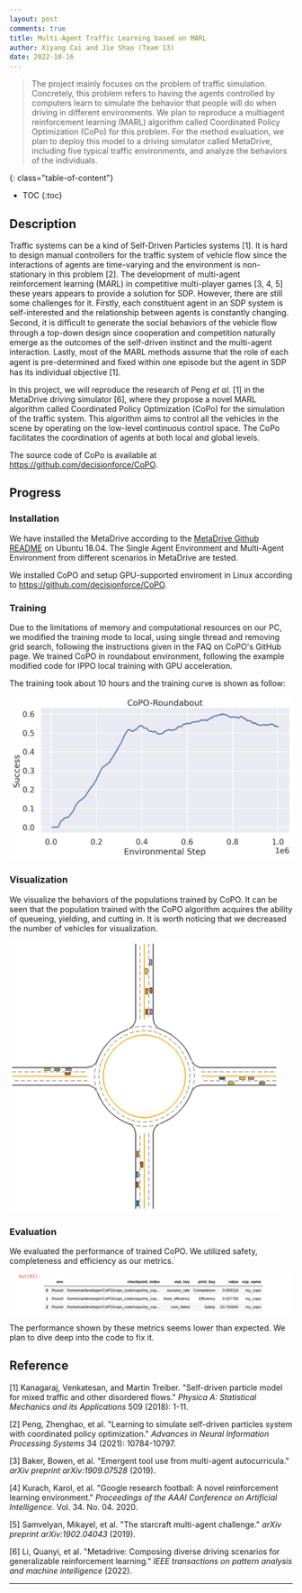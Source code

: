 ```yaml
---
layout: post
comments: true
title: Multi-Agent Traffic Learning based on MARL
author: Xiyang Cai and Jie Shao (Team 13)
date: 2022-10-16
---
```



> The project mainly focuses on the problem of traffic simulation. Concretely, this problem refers to having the agents controlled by computers learn to simulate the behavior that people will do when driving in different environments. We plan to reproduce a multiagent reinforcement learning (MARL) algorithm called Coordinated Policy Optimization (CoPo) for this problem. For the method evaluation, we plan to deploy this model to a driving simulator called MetaDrive, including five typical traffic environments, and analyze the behaviors of the individuals.


<!--more-->
{: class="table-of-content"}
* TOC
{:toc}


## Description

Traffic systems can be a kind of Self-Driven Particles systems [1]. It is hard to design manual controllers for the traffic system of vehicle flow since the interactions of agents are time-varying and the environment is non-stationary in this problem [2]. The development of multi-agent reinforcement learning (MARL) in competitive multi-player games [3, 4, 5] these years appears to provide a solution for SDP. However, there are still some challenges for it. Firstly, each constituent agent in an SDP system is self-interested and the relationship between agents is constantly changing. Second, it is difﬁcult to generate the social behaviors of the vehicle flow through a top-down design since cooperation and competition naturally emerge as the outcomes of the self-driven instinct and the multi-agent interaction. Lastly, most of the MARL methods assume that the role of each agent is pre-determined and ﬁxed within one episode but the agent in SDP has its individual objective [1].

In this project, we will reproduce the research of Peng *et al.* [1] in the MetaDrive driving simulator [6], where they propose a novel MARL algorithm called Coordinated Policy Optimization (CoPo) for the simulation of the traffic system. This algorithm aims to control all the vehicles in the scene by operating on the low-level continuous control space. The CoPo facilitates the coordination of agents at both local and global levels.

The source code of CoPo is available at https://github.com/decisionforce/CoPO.

## Progress

### Installation

We have installed the MetaDrive according to the [MetaDrive Github README](https://github.com/metadriverse/metadrive) on Ubuntu 18.04. The Single Agent Environment and Multi-Agent Environment from different scenarios in MetaDrive are tested.



We installed CoPO and setup GPU-supported enviroment in Linux according to https://github.com/decisionforce/CoPO.



### Training

Due to the limitations of memory and computational resources on our PC, we modified the training mode to local, using single thread and removing grid search, following the instructions given in the FAQ on CoPO's GitHub page. We trained CoPO in  roundabout environment, following the example modified code for IPPO local training with GPU acceleration.

The training took about 10 hours and the training curve is shown as follow:

![CoPO_learning_curve](../assets/images/team13/CoPO_learning_curve.png)

### Visualization

We visualize the behaviors of the populations trained by CoPO. It can be seen that the population trained with the CoPO algorithm acquires the ability of queueing, yielding, and cutting in. It is worth noticing that we decreased the number of vehicles for visualization.

![copo_round_demo](../assets/images/team13/copo_round_demo.gif)



### Evaluation

We evaluated the performance of trained CoPO. We utilized safety, completeness and efficiency as our metrics.

![metrics](../assets/images/team13/metrics.png)

The performance shown by these metrics seems lower than expected. We plan to dive deep into the code to fix it.

## Reference

[1] Kanagaraj, Venkatesan, and Martin Treiber. "Self-driven particle model for mixed traffic and other disordered flows." *Physica A: Statistical Mechanics and its Applications* 509 (2018): 1-11.

[2] Peng, Zhenghao, et al. "Learning to simulate self-driven particles system with coordinated policy optimization." *Advances in Neural Information Processing Systems* 34 (2021): 10784-10797.

[3] Baker, Bowen, et al. "Emergent tool use from multi-agent autocurricula." *arXiv preprint arXiv:1909.07528* (2019).

[4] Kurach, Karol, et al. "Google research football: A novel reinforcement learning environment." *Proceedings of the AAAI Conference on Artificial Intelligence*. Vol. 34. No. 04. 2020.

[5] Samvelyan, Mikayel, et al. "The starcraft multi-agent challenge." *arXiv preprint arXiv:1902.04043* (2019).

[6] Li, Quanyi, et al. "Metadrive: Composing diverse driving scenarios for generalizable reinforcement learning." *IEEE transactions on pattern analysis and machine intelligence* (2022).







---
